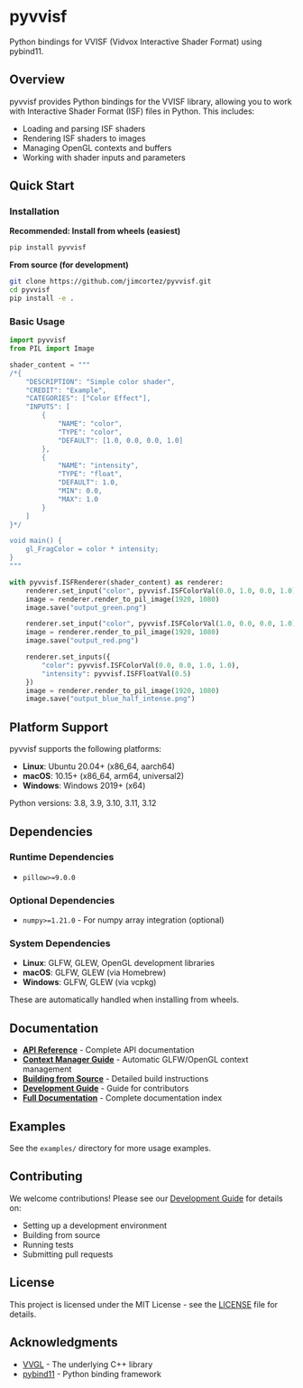 # pyvvisf

Python bindings for VVISF (Vidvox Interactive Shader Format) using pybind11.

## Overview

pyvvisf provides Python bindings for the VVISF library, allowing you to work with Interactive Shader Format (ISF) files in Python. This includes:

- Loading and parsing ISF shaders
- Rendering ISF shaders to images
- Managing OpenGL contexts and buffers
- Working with shader inputs and parameters

## Quick Start

### Installation

**Recommended: Install from wheels (easiest)**

```bash
pip install pyvvisf
```

**From source (for development)**

```bash
git clone https://github.com/jimcortez/pyvvisf.git
cd pyvvisf
pip install -e .
```

### Basic Usage

```python
import pyvvisf
from PIL import Image

shader_content = """
/*{
    "DESCRIPTION": "Simple color shader",
    "CREDIT": "Example",
    "CATEGORIES": ["Color Effect"],
    "INPUTS": [
        {
            "NAME": "color",
            "TYPE": "color",
            "DEFAULT": [1.0, 0.0, 0.0, 1.0]
        },
        {
            "NAME": "intensity",
            "TYPE": "float",
            "DEFAULT": 1.0,
            "MIN": 0.0,
            "MAX": 1.0
        }
    ]
}*/

void main() {
    gl_FragColor = color * intensity;
}
"""

with pyvvisf.ISFRenderer(shader_content) as renderer:
    renderer.set_input("color", pyvvisf.ISFColorVal(0.0, 1.0, 0.0, 1.0))
    image = renderer.render_to_pil_image(1920, 1080)
    image.save("output_green.png")

    renderer.set_input("color", pyvvisf.ISFColorVal(1.0, 0.0, 0.0, 1.0))
    image = renderer.render_to_pil_image(1920, 1080)
    image.save("output_red.png")

    renderer.set_inputs({
        "color": pyvvisf.ISFColorVal(0.0, 0.0, 1.0, 1.0),
        "intensity": pyvvisf.ISFFloatVal(0.5)
    })
    image = renderer.render_to_pil_image(1920, 1080)
    image.save("output_blue_half_intense.png")

```

## Platform Support

pyvvisf supports the following platforms:

- **Linux**: Ubuntu 20.04+ (x86_64, aarch64)
- **macOS**: 10.15+ (x86_64, arm64, universal2)
- **Windows**: Windows 2019+ (x64)

Python versions: 3.8, 3.9, 3.10, 3.11, 3.12

## Dependencies

### Runtime Dependencies
- `pillow>=9.0.0`

### Optional Dependencies
- `numpy>=1.21.0` - For numpy array integration (optional)

### System Dependencies
- **Linux**: GLFW, GLEW, OpenGL development libraries
- **macOS**: GLFW, GLEW (via Homebrew)
- **Windows**: GLFW, GLEW (via vcpkg)

These are automatically handled when installing from wheels.

## Documentation

- **[API Reference](docs/API_REFERENCE.md)** - Complete API documentation
- **[Context Manager Guide](docs/CONTEXT_MANAGER.md)** - Automatic GLFW/OpenGL context management
- **[Building from Source](docs/BUILDING.md)** - Detailed build instructions
- **[Development Guide](docs/DEVELOPMENT.md)** - Guide for contributors
- **[Full Documentation](docs/README.md)** - Complete documentation index

## Examples

See the `examples/` directory for more usage examples.

## Contributing

We welcome contributions! Please see our [Development Guide](docs/DEVELOPMENT.md) for details on:

- Setting up a development environment
- Building from source
- Running tests
- Submitting pull requests

## License

This project is licensed under the MIT License - see the [LICENSE](LICENSE) file for details.

## Acknowledgments

- [VVGL](https://github.com/mrRay/VVISF-GL) - The underlying C++ library
- [pybind11](https://pybind11.readthedocs.io/) - Python binding framework 